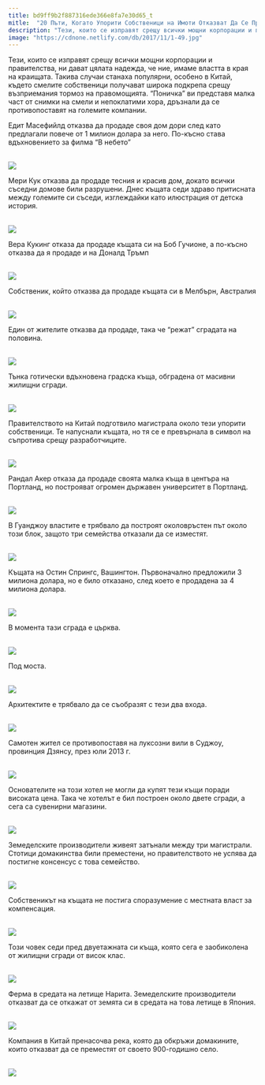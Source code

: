 ```yaml
---
title: bd9ff9b2f887316ede366e8fa7e30d65_t
mitle:  "20 Пъти, Когато Упорити Собственици на Имоти Отказват Да Се Преместят!"
description: "Тези, които се изправят срещу всички мощни корпорации и правителства, ни дават цялата надежда, че ние, имаме властта в края на краищата. Такива случаи станаха популя"
image: "https://cdnone.netlify.com/db/2017/11/1-49.jpg"
---
```


 <p>Тези, които се изправят срещу всички мощни корпорации и правителства, ни дават цялата надежда, че ние, имаме властта в края на краищата. Такива случаи станаха популярни, особено в Китай, където смелите собственици получават широка подкрепа срещу възприемания тормоз на правомощията. “Поничка” ви представя малка част от снимки на смели и непоклатими хора, дръзнали да се противопоставят на големите компании.</p>      <p>Едит Масефийлд отказва да продаде своя дом дори след като предлагали повече от 1 милион долара за него. По-късно става вдъхновението за филма “В небето”</p> <p> <br/><img src="https://cdnone.netlify.com/db/2017/11/1-49.jpg"/><br/></p> <p>Мери Кук отказва да продаде тесния и красив дом, докато всички съседни домове били разрушени. Днес къщата седи здраво притисната между големите си съседи, изглеждайки като илюстрация от детска история.</p>      <p> <br/><img src="https://cdnone.netlify.com/db/2017/11/2-48.jpg"/><br/></p> <p>Вера Кукинг отказа да продаде къщата си на Боб Гучионе, а по-късно отказва да я продаде и на Доналд Тръмп</p> <p> <br/><img src="https://cdnone.netlify.com/db/2017/11/3-49.jpg"/><br/></p> <p>Собственик, който отказва да продаде къщата си в Мелбърн, Австралия</p>      <p> <br/><img src="https://cdnone.netlify.com/db/2017/11/4-49.jpg"/><br/></p> <p>Един от жителите отказва да продаде, така че “режат” сградата на половина.</p> <p> <br/><img src="https://cdnone.netlify.com/db/2017/11/5-47.jpg"/><br/></p> <p>Тънка готически вдъхновена градска къща, обградена от масивни жилищни сгради.</p> <p> <br/><img src="https://cdnone.netlify.com/db/2017/11/6-49.jpg"/><br/></p> <p>Правителството на Китай подготвило магистрала около тези упорити собственици. Те напуснали къщата, но тя се е превърнала в символ на съпротива срещу разработчиците.</p>      <p> <br/><img src="https://cdnone.netlify.com/db/2017/11/7-49.jpg"/><br/></p> <p>Рандал Акер отказа да продаде своята малка къща в центъра на Портланд, но построяват огромен държавен университет в Портланд.</p> <p> <br/><img src="https://cdnone.netlify.com/db/2017/11/8-49.jpg"/><br/></p> <p>В Гуанджоу властите е трябвало да построят околовръстен път около този блок, защото три семейства отказали да се изместят.</p>      <p> <br/><img src="https://cdnone.netlify.com/db/2017/11/9-49.jpg"/><br/></p> <p>Къщата на Остин Спрингс, Вашингтон. Първоначално предложили 3 милиона долара, но е било отказано, след което е продадена за 4 милиона долара.</p> <p> <br/><img src="https://cdnone.netlify.com/db/2017/11/10-49.jpg"/><br/></p> <p>В момента тази сграда е църква.</p> <p> <br/><img src="https://cdnone.netlify.com/db/2017/11/11-49.jpg"/><br/></p> <p>Под моста.</p> <p> <br/><img src="https://cdnone.netlify.com/db/2017/11/12-47.jpg"/><br/></p> <p>Архитектите е трябвало да се съобразят с тези два входа.</p> <p> <br/><img src="https://cdnone.netlify.com/db/2017/11/13-47.jpg"/><br/></p> <p>Самотен жител се противопоставя на луксозни вили в Суджоу, провинция Дзянсу, през юли 2013 г.</p> <p> <br/><img src="https://cdnone.netlify.com/db/2017/11/14-44.jpg"/><br/></p> <p>Основателите на този хотел не могли да купят тези къщи поради високата цена. Така че хотелът е бил построен около двете сгради, а сега са сувенирни магазини.</p> <p> <br/><img src="https://cdnone.netlify.com/db/2017/11/15-44.jpg"/><br/></p> <p>Земеделските производители живеят затънали между три магистрали. Стотици домакинства били преместени, но правителството не успява да постигне консенсус с това семейство.</p> <p> <br/><img src="https://cdnone.netlify.com/db/2017/11/16-39.jpg"/><br/></p> <p>Собственикът на къщата не постига споразумение с местната власт за компенсация.</p> <p> <br/><img src="https://cdnone.netlify.com/db/2017/11/17-36.jpg"/><br/></p> <p>Този човек седи пред двуетажната си къща, която сега е заобиколена от жилищни сгради от висок клас.</p> <p> <br/><img src="https://cdnone.netlify.com/db/2017/11/18-34.jpg"/><br/></p> <p>Ферма в средата на летище Нарита. Земеделските производители отказват да се откажат от земята си в средата на това летище в Япония.</p> <p> <br/><img src="https://cdnone.netlify.com/db/2017/11/19-28.jpg"/><br/></p> <p>Компания в Китай пренасочва река, която да обкръжи домакините, които отказват да се преместят от своето 900-годишно село.</p> <p> <br/><img src="https://cdnone.netlify.com/db/2017/11/20-27.jpg"/><br/></p>       